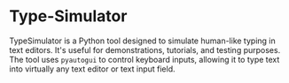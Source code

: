 # Type-Simulator
TypeSimulator is a Python tool designed to simulate human-like typing in text editors. It's useful for demonstrations, tutorials, and testing purposes. The tool uses `pyautogui` to control keyboard inputs, allowing it to type text into virtually any text editor or text input field.
